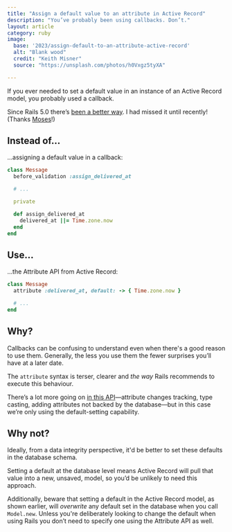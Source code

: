 ```yaml
---
title: "Assign a default value to an attribute in Active Record"
description: "You’ve probably been using callbacks. Don’t."
layout: article
category: ruby
image:
  base: '2023/assign-default-to-an-attribute-active-record'
  alt: "Blank wood"
  credit: "Keith Misner"
  source: "https://unsplash.com/photos/h0Vxgz5tyXA"

---
```


If you ever needed to set a default value in an instance of an Active Record model, you probably used a callback.

Since Rails 5.0 there’s [been a better way](https://edgeguides.rubyonrails.org/5_0_release_notes.html#active-record-attributes-api). I had missed it until recently! (Thanks [Moses](https://twitter.com/Gathukumose/status/1615298667031797760)!)


## Instead of…

…assigning a default value in a callback:

```ruby
class Message
  before_validation :assign_delivered_at

  # ...

  private

  def assign_delivered_at
    delivered_at ||= Time.zone.now
  end
end
```


## Use…

…the Attribute API from Active Record:

```ruby
class Message
  attribute :delivered_at, default: -> { Time.zone.now }

  # ...
end
```


## Why?

Callbacks can be confusing to understand even when there's a good reason to use them. Generally, the less you use them the fewer surprises you’ll have at a later date.

The `attribute` syntax is terser, clearer and _the way_ Rails recommends to execute this behaviour.

There’s a lot more going on [in this API](https://api.rubyonrails.org/classes/ActiveRecord/Attributes/ClassMethods.html)—attribute changes tracking, type casting, adding attributes not backed by the database—but in this case we’re only using the default-setting capability.


## Why not?

Ideally, from a data integrity perspective, it'd be better to set these defaults in the database schema.

Setting a default at the database level means Active Record will pull that value into a new, unsaved, model, so you’d be unlikely to need this approach.

Additionally, beware that setting a default in the Active Record model, as shown earlier, will _overwrite_ any default set in the database when you call `Model.new`. Unless you're deliberately looking to change the default when using Rails you don’t need to specify one using the Attribute API as well.
